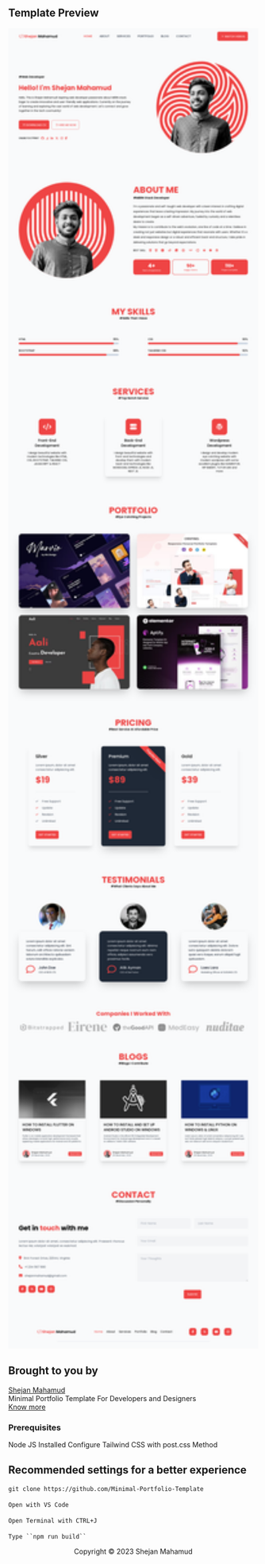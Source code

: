 ## Template Preview

<p align="center"><img width="800px" src="/images/Shejan Mahamud.png"></p>

## Brought to you by

<p><a title="Shejan Mahamud" href="https://shejanmahamud.me">Shejan Mahamud</a></br>
Minimal Portfolio Template For Developers and Designers<br> <a title="Shejan Mahamud" href="https://shejanmahamud.me">Know more</a></p>

### Prerequisites

Node JS Installed
Configure Tailwind CSS with post.css Method

## Recommended settings for a better experience

```
git clone https://github.com/Minimal-Portfolio-Template

Open with VS Code

Open Terminal with CTRL+J

Type ``npm run build``

```

<p align="center">Copyright &copy; 2023 Shejan Mahamud</p>
